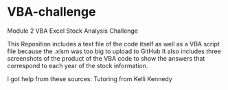 # VBA-challenge
Module 2 VBA Excel Stock Analysis Challenge

This Reposition includes a text file of the code itself as well as a VBA script file because the .xlsm was too big to upload to GitHub
It also includes three screenshots of the product of the VBA code to show the answers that correspond to each year of the stock information.

I got help from these sources:
Tutoring from Kelli Kennedy

